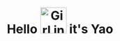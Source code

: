 <div align = "center">
              <h1>Hello <img src="https://i.pinimg.com/originals/db/8f/09/db8f099cdc0bc30255570bef6fd4030d.gif" alt="Girl in a jacket" width="60" height="60"> it's Yao</h1></div>

<!--
**yaosterg/yaosterg** is a ✨ _special_ ✨ repository because its `README.md` (this file) appears on your GitHub profile.

Here are some ideas to get you started:

- 🔭 I’m currently working on ...
- 🌱 I’m currently learning ...
- 👯 I’m looking to collaborate on ...
- 🤔 I’m looking for help with ...
- 💬 Ask me about ...
- 📫 How to reach me: ...
- 😄 Pronouns: ...
- ⚡ Fun fact: ...
-->
